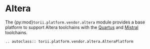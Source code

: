 # Altera

The {py:mod}`torii.platform.vendor.altera` module provides a base platform to support Altera toolchains with the [Quartus] and [Mistral] toolchains.

```{eval-rst}
.. autoclass:: torii.platform.vendor.altera.AlteraPlatform
```

[Quartus]: https://www.intel.com/content/www/us/en/products/details/fpga/development-tools/quartus-prime.html
[Mistral]: https://github.com/Ravenslofty/mistral
